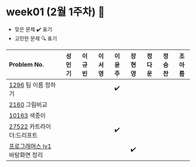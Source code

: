 
# week01 (2월 1주차) :pencil:

- 맞은 문제 :heavy_check_mark: 표기
- 고민한 문제 :mag: 표기


|Problem No.|성민기|이규빈|이서영|이윤주|장현영|정다운|정승찬|조아름|
|:-------------------------|:-----:|:-----:|:-----:|:-----:|:-----:|:-----:|:-----:|:-----:|
|[1296](https://www.acmicpc.net/problem/1296) 팀 이름 정하기||||:heavy_check_mark:|||||
|[2160](https://www.acmicpc.net/problem/2160) 그림비교|||||||||
|[10163](https://www.acmicpc.net/problem/10163) 색종이|||||||||
|[27522](https://www.acmicpc.net/problem/27522) 카트라이더:드리프트||||:heavy_check_mark:|||||
|[프로그래머스 lv1](https://school.programmers.co.kr/learn/courses/30/lessons/161990) 바탕화면 정리|||||:heavy_check_mark:||||

